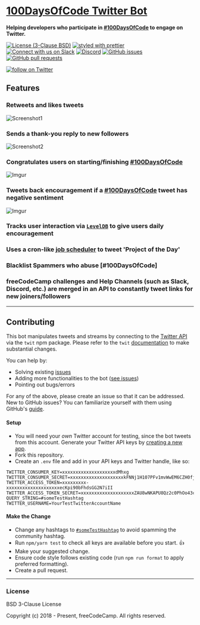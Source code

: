  # [100DaysOfCode Twitter Bot](https://twitter.com/hashtag/100DaysOfCode?src=hash)

<strong>Helping developers who participate in
[#100DaysOfCode](https://twitter.com/hashtag/100DaysOfCode?src=hash)
to engage on Twitter.</strong>

[![License (3-Clause BSD)](https://img.shields.io/badge/license-BSD%203--Clause-blue.svg?style=flat-square)](http://opensource.org/licenses/BSD-3-Clause)
[![styled with prettier](https://img.shields.io/badge/styled_with-prettier-ff69b4.svg)](https://github.com/prettier/prettier)
[![Connect with us on Slack](https://img.shields.io/badge/-Slack%20Channel-3b99ef.svg?colorA=02c775&style=flat&logo=slack)](https://100xcode.slack.com/)
[![Discord](https://img.shields.io/discord/308323056592486420.svg?logo=discord)](https://discord.gg/HSJgHMW)
[![GitHub issues](https://img.shields.io/github/issues/freeCodeCamp/100DaysOfCode-twitter-bot.svg?&colorB=ff0000)](https://github.com/freeCodeCamp/100DaysOfCode-twitter-bot/issues)
[![GitHub pull requests](https://img.shields.io/github/issues-pr/freeCodeCamp/100DaysOfCode-twitter-bot.svg?colorB=1FBF14)](https://github.com/freeCodeCamp/100DaysOfCode-twitter-bot/pulls)

<p>
  <a href="https://twitter.com/intent/follow?screen_name=_100DaysOfCode">
    <img src="https://img.shields.io/twitter/follow/_100DaysOfCode.svg?style=social"
      alt="follow on Twitter"></a>
</p>

## Features

### Retweets and likes tweets

![Screenshot1](http://i.imgur.com/V35iX70.png)

### Sends a thank-you reply to new followers

![Screenshot2](http://i.imgur.com/0LAvqUd.png)

### Congratulates users on starting/finishing [#100DaysOfCode](https://twitter.com/hashtag/100DaysOfCode?src=hash)

![Imgur](http://i.imgur.com/d8pu9LO.png)

### Tweets back encouragement if a [#100DaysOfCode](https://twitter.com/hashtag/100DaysOfCode?src=hash) tweet has negative sentiment

![Imgur](http://i.imgur.com/GQLoYhG.png)

### Tracks user interaction via [`LevelDB`](https://github.com/Level/level) to give users daily encouragement

### Uses a cron-like [job scheduler](https://github.com/node-schedule/node-schedule) to tweet 'Project of the Day'

### Blacklist Spammers who abuse [#100DaysOfCode]

### freeCodeCamp challenges and Help Channels (such as Slack, Discord, etc.) are merged in an API to constantly tweet links for new joiners/followers

---

## Contributing

This bot manipulates tweets and streams by connecting to the
[Twitter API](https://developer.twitter.com/en/docs) via the `twit`
npm package. Please refer to the `twit`
[documentation](https://github.com/ttezel/twit) to make substantial
changes.

You can help by:

* Solving existing
  [issues](https://github.com/freeCodeCamp/100DaysOfCode-twitter-bot/issues?q=is%3Aopen+is%3Aissue)
* Adding more functionalities to the bot
  ([see issues](https://github.com/freeCodeCamp/100DaysOfCode-twitter-bot/issues?q=is%3Aopen+is%3Aissue+label%3Aenhancement))
* Pointing out bugs/errors

For any of the above, please create an issue so that it can be
addressed. New to GitHub issues? You can familiarize yourself with
them using GitHub's
[guide](https://help.github.com/articles/creating-a-pull-request/).

#### Setup

* You will need your _own_ Twitter account for testing, since the bot
  tweets from this account. Generate your Twitter API keys by
  [creating a new app](https://apps.twitter.com/app/new).
* Fork this repository.
* Create an `.env` file and add in your API keys and Twitter handle,
  like so:

```
TWITTER_CONSUMER_KEY=xxxxxxxxxxxxxxxxxxxxdMhxg
TWITTER_CONSUMER_SECRET=xxxxxxxxxxxxxxxxxxxxkFNNj1H107PFv1mvWwEM6CZH0fjymV
TWITTER_ACCESS_TOKEN=xxxxxxxxx-xxxxxxxxxxxxxxxxxxxxecKpi90bFhdsGG2N7iII
TWITTER_ACCESS_TOKEN_SECRET=xxxxxxxxxxxxxxxxxxxxZAU8wNKAPU8Qz2c0PhOo43cGO
QUERY_STRING=#someTestHashtag
TWITTER_USERNAME=YourTestTwitterAccountName
```

#### Make the Change

* Change any hashtags to
  [`#someTestHashtag`](https://twitter.com/search?q=someTestHashTag&src=typd)
  to avoid spamming the community hashtag.
* Run `npm/yarn test` to check all keys are available before you
  start. :+1:
* Make your suggested change.
* Ensure code style follows existing code (run `npm run format` to
  apply preferred formatting).
* Create a pull request.

---

### License

BSD 3-Clause License

Copyright (c) 2018 - Present, freeCodeCamp. All rights reserved.
